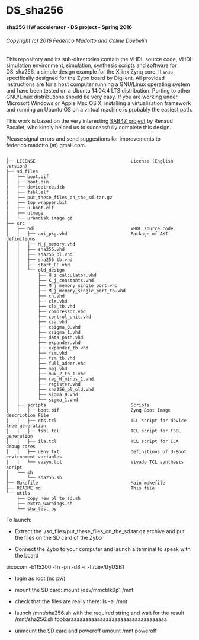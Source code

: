 # DS_sha256
#### sha256 HW accelerator - DS project - Spring 2016
###### Copyright (c) 2016 Federico Madotto and Coline Doebelin

This repository and its sub-directories contain the VHDL source code, VHDL simulation environment, simulation, synthesis scripts and software for DS_sha256, a simple design example for the Xilinx Zynq core. It was specifically designed for the Zybo board by Digilent.
All provided instructions are for a host computer running a GNU/Linux operating system and have been tested on a Ubuntu 14.04.4 LTS distribution. Porting to other GNU/Linux distributions should be very easy. If you are working under Microsoft Windows or Apple Mac OS X, installing a virtualisation framework and running an Ubuntu OS on a virtual machine is probably the easiest path.

This work is based on the very interesting [SAB4Z project](https://gitlab.eurecom.fr/renaud.pacalet/sab4z) by Renaud Pacalet, who kindly helped us to successfully complete this design.

Please signal errors and send suggestions for improvements to federico.madotto (at) gmail.com.


    .
    ├── LICENSE                                    License (English version)
    ├── sd_files                
    │   ├── boot.bif         
    │   ├── boot.bin
    |   ├── devicetree.dtb
    |   ├── fsbl.elf
    |   ├── put_these_files_on_the_sd.tar.gz
    |   ├── top_wrapper.bit
    |   ├── u-boot.elf
    |   ├── ulmage
    │   └── uramdisk.image.gz
    ├── src                     
    │   ├── hdl                                    VHDL source code
    │   │   ├── axi_pkg.vhd                        Package of AXI definitions
    │   │   ├── M_j_memory.vhd
    │   │   ├── sha256.vhd
    │   │   ├── sha256_pl.vhd
    │   │   ├── sha256_tb.vhd
    │   │   ├── start_FF.vhd
    │   │   └── old_design
    │   │       ├── H_i_calculator.vhd
    │   │       ├── K_j_constants.vhd
    │   │       ├── M_j_memory_single_port.vhd
    │   │       ├── M_j_memory_single_port_tb.vhd
    │   │       ├── ch.vhd
    │   │       ├── cla.vhd
    │   │       ├── cla_tb.vhd
    │   │       ├── compressor.vhd
    │   │       ├── control_unit.vhd
    │   │       ├── csa.vhd
    │   │       ├── csigma_0.vhd
    │   │       ├── csigma_1.vhd
    │   │       ├── data_path.vhd
    │   │       ├── expander.vhd
    │   │       ├── expander_tb.vhd
    │   │       ├── fsm.vhd
    │   │       ├── fsm_tb.vhd
    │   │       ├── full_adder.vhd
    │   │       ├── maj.vhd
    │   │       ├── mux_2_to_1.vhd
    │   │       ├── reg_H_minus_1.vhd
    │   │       ├── register.vhd
    │   │       ├── sha256_pl_old.vhd
    │   │       ├── sigma_0.vhd
    │   │       └── sigma_1.vhd
    │   ├── scripts                                Scripts
    │   │   ├── boot.bif                           Zynq Boot Image description File
    │   │   ├── dts.tcl                            TCL script for device tree generation
    │   │   ├── fsbl.tcl                           TCL script for FSBL generation
    │   │   ├── ila.tcl                            TCL script for ILA debug cores
    │   │   ├── uEnv.txt                           Definitions of U-Boot environment variables
    │   │   └── vvsyn.tcl                          Vivado TCL synthesis script
    │   └── sh                 
    │       └── sha256.sh
    ├── Makefile                                   Main makefile
    ├── README.md                                  This file
    └── utils                   
        ├── copy_new_pl_to_sd.sh
        ├── extra_warnings.sh
        └── sha_test.py


To launch:

- Extract the ./sd_files/put_these_files_on_the_sd.tar.gz archive and put the files on the SD card of the Zybo

- Connect the Zybo to your computer and launch a terminal to speak with the board

picocom -b115200 -fn -pn -d8 -r -l /dev/ttyUSB1

- login as root (no pw)

- mount the SD card:
mount /dev/mmcblk0p1 /mnt

- check that the files are really there:
ls -al /mnt


- launch /mnt/sha256.sh with the required string and wait for the result
/mnt/sha256.sh foobaraaaaaaaaaaaaaaaaaaaaaaaaaaaaaaaaa


- unmount the SD card and poweroff
umount /mnt
poweroff
